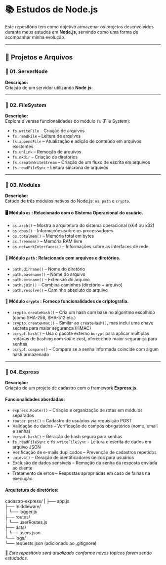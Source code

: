 # 📚 Estudos de Node.js

Este repositório tem como objetivo armazenar os projetos desenvolvidos durante meus estudos em **Node.js**, servindo como uma forma de acompanhar minha evolução.

---

## 📁 Projetos e Arquivos

### 📌 01. ServerNode
**Descrição:**  
Criação de um servidor utilizando **Node.js**.

---

### 📌 02. FileSystem
**Descrição:**  
Explora diversas funcionalidades do módulo `fs` (File System):

- `fs.writeFile` – Criação de arquivos  
- `fs.readFile` – Leitura de arquivos  
- `fs.appendFile` – Atualização e adição de conteúdo em arquivos existentes  
- `fs.unlink` – Remoção de arquivos  
- `fs.mkdir` – Criação de diretórios  
- `fs.createWriteStream` – Criação de um fluxo de escrita em arquivos  
- `fs.readFileSync` – Leitura síncrona de arquivos

---

### 📌 03. Modules
**Descrição:**  
Estudo de três módulos nativos do Node.js: `os`, `path` e `crypto`.

#### 🖥️ Módulo `os` : Relacionado com o **Sistema** **Operacional** do usuário.
- `os.arch()` – Mostra a arquitetura do sistema operacional (x64 ou x32)  
- `os.cpus()` – Informações sobre os processadores  
- `os.totalmem()` – Memória total em bytes  
- `os.freemem()` – Memória RAM livre  
- `os.networkInterfaces()` – Informações sobre as interfaces de rede

#### 📂 Módulo `path` : Relacionado com **arquivos** e **diretórios**.
- `path.dirname()` – Nome do diretório  
- `path.basename()` – Nome do arquivo  
- `path.extname()` – Extensão do arquivo  
- `path.join()` – Combina caminhos (diretório + arquivo)  
- `path.resolve()` – Caminho absoluto do arquivo

#### 🔐 Módulo `crypto` : Fornece funcionalidades de **criptografia**.

- `crypto.createHash()` – Cria um hash com base no algoritmo escolhido (como SHA-256, SHA-512 etc.)  
- `crypto.createHmac()` – Similar ao `createHash()`, mas inclui uma chave secreta para maior segurança (HMAC)  
- `bcrypt.hash()` – Usa o pacote externo `bcrypt` para aplicar múltiplas rodadas de hashing com *salt* e *cost*, oferecendo maior segurança para senhas
- `bcrypt.compare()` – Compara se a senha informada coincide com algum hash armazenado 

---

### 📌 04. Express  
**Descrição:**  
Criação de um projeto de cadastro com o framework **Express.js**.
#### Funcionalidades abordadas:

- `express.Router()` – Criação e organização de rotas em módulos separados  
- `router.post()` – Cadastro de usuários via requisição POST  
- Validação de dados – Verificação de campos obrigatórios (nome, email e senha)  
- `bcrypt.hash()` – Geração de hash seguro para senhas  
- `fs.readFileSync` e `fs.writeFileSync` – Leitura e escrita de dados em arquivo JSON  
- Verificação de e-mails duplicados – Prevenção de cadastros repetidos  
- `uuidv4()` – Geração de identificadores únicos para usuários  
- Exclusão de dados sensíveis – Remoção da senha da resposta enviada ao cliente  
- Tratamento de erros – Respostas apropriadas em caso de falhas na execução
#### Arquitetura de diretórios:
cadastro-express/
|
├── app.js  
├── middleware/  
│   └── logger.js  
├── routes/  
│   └── userRoutes.js  
├── data/  
│   └── users.json  
└── logs/  
    └── requests.json  (adicionado ao .gitignore)


📌 *Este repositório será atualizado conforme novos tópicos forem sendo estudados.*
